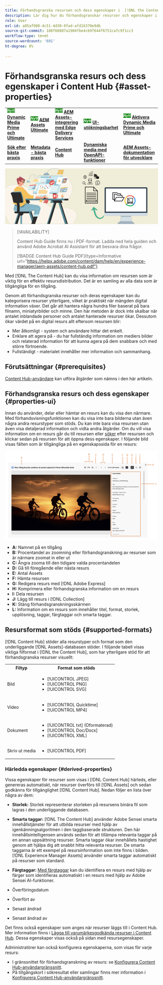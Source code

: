 ```yaml
---
title: Förhandsgranska resursen och dess egenskaper i  [!DNL the Content Hub]
description: Lär dig hur du förhandsgranskar resurser och egenskaper i  [!DNL Content Hub]
role: User
exl-id: a85af980-4c51-4d30-9fad-afd16370e9db
source-git-commit: 188f60887a1904fbe4c69f644f6751ca7c9f1cc3
workflow-type: tm+mt
source-wordcount: '691'
ht-degree: 0%

---
```


# Förhandsgranska resurs och dess egenskaper i Content Hub {#asset-properties}

<table>
    <tr>
        <td>
            <sup style= "background-color:#008000; color:#FFFFFF; font-weight:bold"><i>Nytt</i></sup> <a href="/help/assets/dynamic-media/dm-prime-ultimate.md"><b>Dynamic Media Prime och Ultimate</b></a>
        </td>
        <td>
            <sup style= "background-color:#008000; color:#FFFFFF; font-weight:bold"><i>Nytt</i></sup> <a href="/help/assets/assets-ultimate-overview.md"><b>AEM Assets Ultimate</b></a>
        </td>
        <td>
            <sup style= "background-color:#008000; color:#FFFFFF; font-weight:bold"><i>Nytt</i></sup> <a href="/help/assets/integrate-aem-assets-edge-delivery-services.md"><b>AEM Assets-integrering med Edge Delivery Services</b></a>
        </td>
        <td>
            <sup style= "background-color:#008000; color:#FFFFFF; font-weight:bold"><i>Nytt</i></sup> <a href="/help/assets/aem-assets-view-ui-extensibility.md"><b>UI-utökningsbarhet</b></a>
        </td>
          <td>
            <sup style= "background-color:#008000; color:#FFFFFF; font-weight:bold"><i>Nytt</i></sup> <a href="/help/assets/dynamic-media/enable-dynamic-media-prime-and-ultimate.md"><b>Aktivera Dynamic Media Prime och Ultimate</b></a>
        </td>
    </tr>
    <tr>
        <td>
            <a href="/help/assets/search-best-practices.md"><b>Sök efter bästa praxis</b></a>
        </td>
        <td>
            <a href="/help/assets/metadata-best-practices.md"><b>Metadata - bästa praxis</b></a>
        </td>
        <td>
            <a href="/help/assets/product-overview.md"><b>Content Hub</b></a>
        </td>
        <td>
            <a href="/help/assets/dynamic-media-open-apis-overview.md"><b>Dynamiska media med OpenAPI-funktioner</b></a>
        </td>
        <td>
            <a href="https://developer.adobe.com/experience-cloud/experience-manager-apis/"><b>AEM Assets-dokumentation för utvecklare</b></a>
        </td>
    </tr>
</table>

![Metadatabannerbild](assets/metadata-banner-image.png)

>[!AVAILABILITY]
>
>Content Hub Guide finns nu i PDF-format. Ladda ned hela guiden och använd Adobe Acrobat AI Assistant för att besvara dina frågor.
>
>[!BADGE Content Hub Guide PDF]{type=Informative url="https://helpx.adobe.com/content/dam/help/en/experience-manager/aem-assets/content-hub.pdf"}

Med [!DNL The Content Hub] kan du visa information om resursen som är viktig för en effektiv resursdistribution. Det är en samling av alla data som är tillgängliga för en tillgång.

Genom att förhandsgranska resurser och deras egenskaper kan du kategorisera resurser ytterligare, vilket är praktiskt när mängden digital information växer. Det går att hantera några hundra filer baserat på bara filnamn, miniatyrbilder och minne. Den här metoden är dock inte skalbar när antalet inblandade personer och antalet hanterade resurser ökar. Dessutom ökar värdet på en digital resurs allt eftersom resursen blir:

* Mer åtkomligt - system och användare hittar det enkelt.
* Enklare att agera på - du har fullständig information om mediers bilder och relaterad information för att kunna agera på dem snabbare och med större förtroende.
* Fullständigt - materialet innehåller mer information och sammanhang.

## Förutsättningar {#prerequisites}

[Content Hub-användare](deploy-content-hub.md#onboard-content-hub-users) kan utföra åtgärder som nämns i den här artikeln.

## Förhandsgranska resurs och dess egenskaper {#properties-ui}

Innan du använder, delar eller hämtar en resurs kan du visa den närmare. Med förhandsvisningsfunktionen kan du visa inte bara bilderna utan även några andra resurstyper som stöds. Du kan inte bara visa resursen utan även visa detaljerad information och vidta andra åtgärder. Om du vill visa information om en resurs går du till resursen eller [söker](search-assets.md) efter resursen och klickar sedan på resursen för att öppna dess egenskaper. I följande bild visas fälten som är tillgängliga på en egenskapssida för en resurs:

![Egenskaper för ett resursgränssnitt](assets/properties-ui.png)

* **A:** Namnet på en tillgång
* **B:** Procentandel av zoomning eller förhandsgranskning av resurser som är närmare zoomat in eller ut
* **C:** Ångra zooma till den tidigare valda procentandelen
* **D:** Gå till föregående eller nästa resurs
* **E:** Antal Assets
* **F:** Hämta resursen
* **G:** Redigera resurs med [!DNL Adobe Express]
* **H:** Komprimera eller förhandsgranska information om en resurs
* **I:** Dela resursen
* **J:** Lägg till resurs i [!DNL Collection]
* **K:** Stäng förhandsgranskningsskärmen
* **L:** Information om en resurs som innehåller titel, format, storlek, upplösning, taggar, färgtaggar och smarta taggar.

## Resursformat som stöds {#supported-formats}

[!DNL Content Hub] stöder alla resurstyper och format som den underliggande [!DNL Assets]-databasen stöder. I följande tabell visas viktiga filformat i [!DNL the Content Hub], som har ytterligare stöd för att förhandsgranska resurser visuellt:

<table> 
    <tbody>
     <tr>
      <th><strong>Filtyp</strong></th>
      <th><strong>Format som stöds</strong></th>
     </tr>
     <tr>
      <td>Bild</td>
      <td>
        <ul>
            <li>[!UICONTROL JPEG]</li> 
            <li>[!UICONTROL PNG]</li> 
            <li>[!UICONTROL SVG]</li>
        </ul>
      </td>
     </tr>
     <tr>
      <td>Video</td>
      <td>
        <ul>
            <li>[!UICONTROL Quicktime]</li>  
            <li>[!UICONTROL MP4]</li> 
        </ul>
      </td>
     </tr>
      <tr>
      <td>Dokument</td>
      <td>
        <ul>
            <li>[!UICONTROL txt] (Oformaterad)</li>  
            <li>[!UICONTROL Doc/Docx]</li> 
            <li>[!UICONTROL XML]</li>
        </ul>
      </td>
     </tr>
     <tr>
      <td>Skriv ut media</td>
      <td>
        <ul>
            <li>[!UICONTROL PDF]</li>  
        </ul>
      </td>
     </tr>  
    </tbody>
   </table>

### Härledda egenskaper {#derived-properties}

Vissa egenskaper för resurser som visas i [!DNL Content Hub] härleds, eller genereras automatiskt, när resurser överförs till [!DNL Assets] och sedan godkänns för tillgänglighet [!DNL Content Hub]. Nedan följer en lista över några av dem:

* **Storlek:** Storlek representerar storleken på resursens binära fil som lagras i den underliggande databasen.

<!--* **Tags:** Tags help you categorize assets that can be browsed and searched more efficiently. Tagging helps in propagating the appropriate taxonomy to other users and workflows. -->

* **Smarta taggar:** [!DNL The Content Hub] använder Adobe Sensei smarta innehållstjänster för att utbilda resurser med hjälp av igenkänningsalgoritmen i den taggbaserade strukturen. Den här innehållsintelligensen används sedan för att tillämpa relevanta taggar på en annan uppsättning resurser. Smarta taggar ökar innehållets hastighet genom att hjälpa dig att snabbt hitta relevanta resurser. De smarta taggarna är ett exempel på resursinformation som inte finns i bilden. [!DNL Experience Manager Assets] använder smarta taggar automatiskt på resurser som standard.

* **Färgtaggar:** [Med färgtaggar](#https://experienceleague.adobe.com/docs/experience-manager-cloud-service/content/assets/manage/color-tag-images.html?lang=en) kan du identifiera en resurs med hjälp av färger som identifieras automatiskt i en resurs med hjälp av Adobe Sensei AI-funktioner.

* Överföringsdatum

* Överfört av

* Senast ändrad

* Senast ändrad av

Det finns också egenskaper som anges när resurser läggs till i Content Hub. Mer information finns i [Lägga till varumärkesgodkända resurser i Content Hub](upload-brand-approved-assets.md). Dessa egenskaper visas också på sidan med resursegenskaper.

Administratörer kan också konfigurera egenskaperna, som visas för varje resurs:

* I gränssnittet för förhandsgranskning av resurs: se [Konfigurera Content Hub-användargränssnitt](configure-content-hub-ui-options.md#configure-asset-details-content-hub).
* På tillgångskort i sökresultat eller samlingar finns mer information i [Konfigurera Content Hub-användargränssnitt](configure-content-hub-ui-options.md#asset-card).

<!--

### Date range {#date-range} 

The date range allows you to select dates you want to see the assets. You can customize date range by choosing the start and end dates. 

-->
